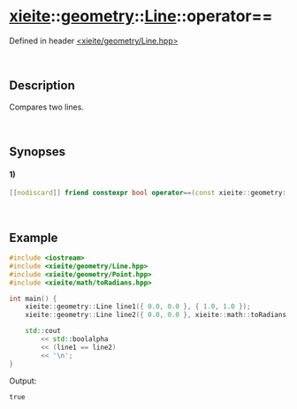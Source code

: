 # [xieite](../../../../xieite.md)\:\:[geometry](../../../../geometry.md)\:\:[Line](../../../Line.md)\:\:operator==
Defined in header [<xieite/geometry/Line.hpp>](../../../../../include/xieite/geometry/Line.hpp)

&nbsp;

## Description
Compares two lines.

&nbsp;

## Synopses
#### 1)
```cpp
[[nodiscard]] friend constexpr bool operator==(const xieite::geometry::Line& line1, const xieite::geometry::Line& line2) noexcept;
```

&nbsp;

## Example
```cpp
#include <iostream>
#include <xieite/geometry/Line.hpp>
#include <xieite/geometry/Point.hpp>
#include <xieite/math/toRadians.hpp>

int main() {
    xieite::geometry::Line line1({ 0.0, 0.0 }, { 1.0, 1.0 });
    xieite::geometry::Line line2({ 0.0, 0.0 }, xieite::math::toRadians(45.0));

    std::cout
        << std::boolalpha
        << (line1 == line2)
        << '\n';
}
```
Output:
```
true
```
